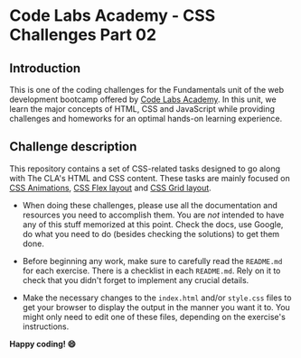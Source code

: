 # Code Labs Academy - CSS Challenges Part 02

## Introduction

This is one of the coding challenges for the Fundamentals unit of the web development bootcamp offered by [Code Labs Academy](https://codelabsacademy.com/). In this unit, we learn the major concepts of HTML, CSS and JavaScript while providing challenges and homeworks for an optimal hands-on learning experience.

## Challenge description

This repository contains a set of CSS-related tasks designed to go along with The CLA's HTML and CSS content. These tasks are mainly focused on [CSS Animations](./animation/), [CSS Flex layout](./flex/) and [CSS Grid layout](./grid/).

- When doing these challenges, please use all the documentation and resources you need to accomplish them. You are _not_ intended to have any of this stuff memorized at this point. Check the docs, use Google, do what you need to do (besides checking the solutions) to get them done.

- Before beginning any work, make sure to carefully read the `README.md` for each exercise. There is a checklist in each `README.md`. Rely on it to check that you didn't forget to implement any crucial details.

- Make the necessary changes to the `index.html` and/or `style.css` files to get your browser to display the output in the manner you want it to. You might only need to edit one of these files, depending on the exercise's instructions.

**Happy coding! 😄**
